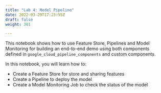 ```yaml
---
title: "Lab 4: Model Pipeline"
date: 2022-03-29T17:23:55Z
draft: false
weight: 301

---
```


This notebook shows how to use Feature Store, Pipelines and Model Monitoring for building an end-to-end demo using both components defined in `google_cloud_pipeline_components` and custom components. 


In this notebook, you will learn how to:

* Create a Feature Store for store and sharing features
* Create a Pipeline to deploy the model
* Create a Model Monitoring Job to check the status of the model